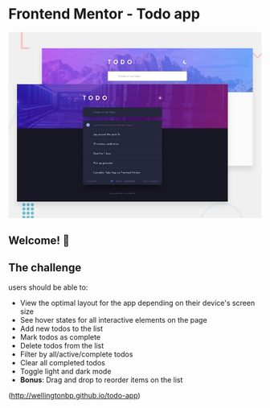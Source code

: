 # Frontend Mentor - Todo app

![Design preview for the Todo app coding challenge](./design/desktop-preview.jpg)

## Welcome! 👋

## The challenge

users should be able to:

- View the optimal layout for the app depending on their device's screen size
- See hover states for all interactive elements on the page
- Add new todos to the list
- Mark todos as complete
- Delete todos from the list
- Filter by all/active/complete todos
- Clear all completed todos
- Toggle light and dark mode
- **Bonus**: Drag and drop to reorder items on the list

(http://wellingtonbp.github.io/todo-app)